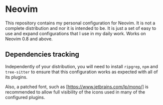 # Neovim

This repository contains my personal configuration for Neovim. It is not a complete distribution and nor it is intended to be. It is just a set of easy to use and expand
configurations that I use in my daily work. Works on Neovim 0.8 and above.

## Dependencies tracking

Independently of your distribution, you will need to install `ripgrep`, `npm` and `tree-sitter` to ensure that this configuration works as expected with all of its plugins.

Also, a patched font, such as [https://www.jetbrains.com/lp/mono/] is recommended to allow full visibility of the icons used in many of the configured plugins.
